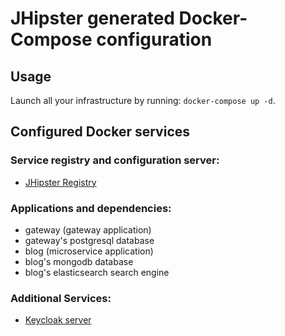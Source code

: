 # JHipster generated Docker-Compose configuration

## Usage

Launch all your infrastructure by running: `docker-compose up -d`.

## Configured Docker services

### Service registry and configuration server:

- [JHipster Registry](http://localhost:8761)

### Applications and dependencies:

- gateway (gateway application)
- gateway's postgresql database
- blog (microservice application)
- blog's mongodb database
- blog's elasticsearch search engine

### Additional Services:

- [Keycloak server](http://localhost:9080)
